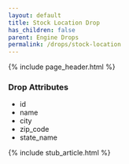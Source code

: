 ```yaml
---
layout: default
title: Stock Location Drop
has_children: false
parent: Engine Drops
permalink: /drops/stock-location
---
```


{% include page_header.html %}

### Drop Attributes

- id
- name
- city
- zip_code
- state_name

{% include stub_article.html %}